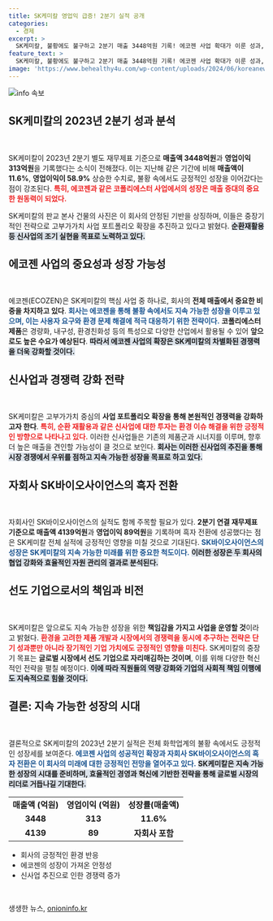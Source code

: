 ```yaml
---
title: SK케미칼 영업익 급증! 2분기 실적 공개
categories:
  - 경제
excerpt: >
  SK케미칼, 불황에도 불구하고 2분기 매출 3448억원 기록! 에코젠 사업 확대가 이룬 성과, 고부가가치 포트폴리오로 경쟁력 강화에 나선다. 클릭해서 자세한 내용을 확인하세요!
feature_text: >
  SK케미칼, 불황에도 불구하고 2분기 매출 3448억원 기록! 에코젠 사업 확대가 이룬 성과, 고부가가치 포트폴리오로 경쟁력 강화에 나선다. 클릭해서 자세한 내용을 확인하세요!
image: 'https://www.behealthy4u.com/wp-content/uploads/2024/06/koreanews.jpg'
---
```


<p><img src="https://www.behealthy4u.com/wp-content/uploads/2024/06/koreanews.jpg" alt="info 속보" /></p>

<h2 data-ke-size="size26">SK케미칼의 2023년 2분기 성과 분석</h2>

<p data-ke-size="size16">&nbsp;</p>

<p>SK케미칼이 2023년 2분기 별도 재무제표 기준으로 <strong>매출액 3448억원</strong>과 <strong>영업이익 313억원</strong>을 기록했다는 소식이 전해졌다. 이는 지난해 같은 기간에 비해 <strong>매출액이 11.6%</strong>, <strong>영업이익이 58.9%</strong> 상승한 수치로, 불황 속에서도 긍정적인 성장을 이어갔다는 점이 강조된다. <b><span style="color: #ee2323;">특히, 에코젠과 같은 코폴리에스터 사업에서의 성장은 매출 증대의 중요한 원동력이 되었다.</span></b> </p>

<p>SK케미칼의 판교 본사 건물의 사진은 이 회사의 안정된 기반을 상징하며, 이들은 중장기적인 전략으로 고부가가치 사업 포트폴리오 확장을 추진하고 있다고 밝혔다. <b><span style="background-color: #21538527;">순환재활용 등 신사업의 조기 실현을 목표로 노력하고 있다.</span></b> </p>

<h2 data-ke-size="size26">에코젠 사업의 중요성과 성장 가능성</h2>

<p data-ke-size="size16">&nbsp;</p>

<p>에코젠(ECOZEN)은 SK케미칼의 핵심 사업 중 하나로, 회사의 <strong>전체 매출에서 중요한 비중을 차지하고 있다</strong>. <b><span style="color: #1a5490;">회사는 에코젠을 통해 불황 속에서도 지속 가능한 성장을 이루고 있으며, 이는 사용자 요구와 환경 문제 해결에 적극 대응하기 위한 전략이다.</span></b> <strong>코폴리에스터 제품</strong>은 경량화, 내구성, 환경친화성 등의 특성으로 다양한 산업에서 활용될 수 있어 <strong>앞으로도 높은 수요가 예상된다</strong>. <b><span style="background-color: #21538527;">따라서 에코젠 사업의 확장은 SK케미칼의 차별화된 경쟁력을 더욱 강화할 것이다.</span></b> </p>

<h2 data-ke-size="size26">신사업과 경쟁력 강화 전략</h2>

<p data-ke-size="size16">&nbsp;</p>

<p>SK케미칼은 고부가가치 중심의 <strong>사업 포트폴리오 확장을 통해 본원적인 경쟁력을 강화하고자 한다</strong>. <b><span style="color: #ee2323;">특히, 순환 재활용과 같은 신사업에 대한 투자는 환경 이슈 해결을 위한 긍정적인 방향으로 나타나고 있다.</span></b> 이러한 신사업들은 기존의 제품군과 시너지를 이루며, 향후 더 높은 매출을 견인할 가능성이 클 것으로 보인다. <b><span style="background-color: #21538527;">회사는 이러한 신사업의 추진을 통해 시장 경쟁에서 우위를 점하고 지속 가능한 성장을 목표로 하고 있다.</span></b> </p>

<h2 data-ke-size="size26">자회사 SK바이오사이언스의 흑자 전환</h2>

<p data-ke-size="size16">&nbsp;</p>

<p>자회사인 SK바이오사이언스의 실적도 함께 주목할 필요가 있다. <strong>2분기 연결 재무제표 기준으로 매출액 4139억원</strong>과 <strong>영업이익 89억원</strong>을 기록하며 흑자 전환에 성공했다는 점은 SK케미칼 전체 실적에 긍정적인 영향을 미칠 것으로 기대된다. <b><span style="color: #1a5490;">SK바이오사이언스의 성장은 SK케미칼의 지속 가능한 미래를 위한 중요한 척도이다.</span></b> <b><span style="background-color: #21538527;">이러한 성장은 두 회사의 협업 강화와 효율적인 자원 관리의 결과로 분석된다.</span></b></p>

<h2 data-ke-size="size26">선도 기업으로서의 책임과 비전</h2>

<p data-ke-size="size16">&nbsp;</p>

<p>SK케미칼은 앞으로도 지속 가능한 성장을 위한 <strong>책임감을 가지고 사업을 운영할 것</strong>이라고 밝혔다. <b><span style="color: #ee2323;">환경을 고려한 제품 개발과 시장에서의 경쟁력을 동시에 추구하는 전략은 단기 성과뿐만 아니라 장기적인 기업 가치에도 긍정적인 영향을 미친다.</span></b> SK케미칼의 중장기 목표는 <strong>글로벌 시장에서 선도 기업으로 자리매김하는 것이며</strong>, 이를 위해 다양한 혁신적인 전략을 펼칠 예정이다. <b><span style="background-color: #21538527;">이에 따라 직원들의 역량 강화와 기업의 사회적 책임 이행에도 지속적으로 힘쓸 것이다.</span></b></p>

<h2 data-ke-size="size26">결론: 지속 가능한 성장의 시대</h2>

<p data-ke-size="size16">&nbsp;</p>

<p>결론적으로 SK케미칼의 2023년 2분기 실적은 전체 화학업계의 불황 속에서도 긍정적인 성장세를 보여준다. <b><span style="color: #1a5490;">에코젠 사업의 성공적인 확장과 자회사 SK바이오사이언스의 흑자 전환은 이 회사의 미래에 대한 긍정적인 전망을 열어주고 있다.</span></b> <b><span style="background-color: #21538527;">SK케미칼은 지속 가능한 성장의 시대를 준비하며, 효율적인 경영과 혁신에 기반한 전략을 통해 글로벌 시장의 리더로 거듭나길 기대한다.</span></b> </p>

<table>
  <tr>
    <td style="text-align: center; height: 17px;"><b>매출액 (억원)</b></td>
    <td style="text-align: center; height: 17px;"><b>영업이익 (억원)</b></td>
    <td style="text-align: center; height: 17px;"><b>성장률(매출액)</b></td>
  </tr>
  <tr>
    <td style="text-align: center; height: 17px;"><b>3448</b></td>
    <td style="text-align: center; height: 17px;"><b>313</b></td>
    <td style="text-align: center; height: 17px;"><b>11.6%</b></td>
  </tr>
  <tr>
    <td style="text-align: center; height: 17px;"><b>4139</b></td>
    <td style="text-align: center; height: 17px;"><b>89</b></td>
    <td style="text-align: center; height: 17px;"><b>자회사 포함</b></td>
  </tr>
</table>

<ul>
    <li>회사의 긍정적인 환경 반응</li>
    <li>에코젠의 성장이 가져온 안정성</li>
    <li>신사업 추진으로 인한 경쟁력 증가</li>
</ul>

<p data-ke-size="size16">&nbsp;</p>
생생한 뉴스, <a href="https://onioninfo.kr" rel="dofollow">onioninfo.kr</a>


